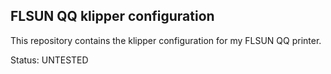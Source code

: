 ## FLSUN QQ klipper configuration

This repository contains the klipper configuration for my FLSUN QQ printer.

Status: UNTESTED

